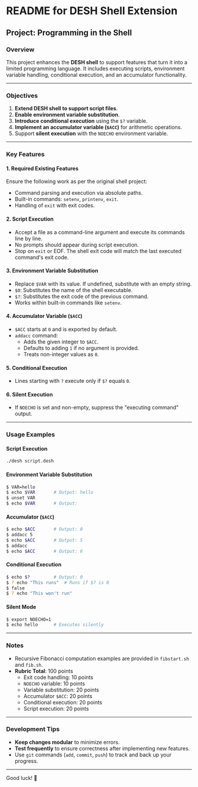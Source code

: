 # README for DESH Shell Extension

## Project: Programming in the Shell

### Overview
This project enhances the **DESH shell** to support features that turn it into a limited programming language. It includes executing scripts, environment variable handling, conditional execution, and an accumulator functionality.

---

### Objectives
1. **Extend DESH shell to support script files**.
2. **Enable environment variable substitution**.
3. **Introduce conditional execution** using the `$?` variable.
4. **Implement an accumulator variable (`$ACC`)** for arithmetic operations.
5. Support **silent execution** with the `NOECHO` environment variable.

---

### Key Features

#### 1. **Required Existing Features**  
Ensure the following work as per the original shell project:
- Command parsing and execution via absolute paths.
- Built-in commands: `setenv`, `printenv`, `exit`.
- Handling of `exit` with exit codes.

#### 2. **Script Execution**  
- Accept a file as a command-line argument and execute its commands line by line.
- No prompts should appear during script execution.
- Stop on `exit` or EOF. The shell exit code will match the last executed command's exit code.

#### 3. **Environment Variable Substitution**  
- Replace `$VAR` with its value. If undefined, substitute with an empty string.
- `$0`: Substitutes the name of the shell executable.
- `$?`: Substitutes the exit code of the previous command.
- Works within built-in commands like `setenv`.

#### 4. **Accumulator Variable (`$ACC`)**  
- `$ACC` starts at `0` and is exported by default.
- `addacc` command:
  - Adds the given integer to `$ACC`.
  - Defaults to adding `1` if no argument is provided.
  - Treats non-integer values as `0`.

#### 5. **Conditional Execution**  
- Lines starting with `?` execute only if `$?` equals `0`.

#### 6. **Silent Execution**  
- If `NOECHO` is set and non-empty, suppress the "executing command" output.

---

### Usage Examples

#### **Script Execution**  
```bash
./desh script.desh
```

#### **Environment Variable Substitution**  
```bash
$ VAR=hello
$ echo $VAR       # Output: hello
$ unset VAR
$ echo $VAR       # Output: 
```

#### **Accumulator (`$ACC`)**  
```bash
$ echo $ACC       # Output: 0
$ addacc 5
$ echo $ACC       # Output: 5
$ addacc
$ echo $ACC       # Output: 6
```

#### **Conditional Execution**  
```bash
$ echo $?         # Output: 0
$ ? echo "This runs"  # Runs if $? is 0
$ false
$ ? echo "This won't run"
```

#### **Silent Mode**  
```bash
$ export NOECHO=1
$ echo hello      # Executes silently
```

---

### Notes
- Recursive Fibonacci computation examples are provided in `fibstart.sh` and `fib.sh`.
- **Rubric Total**: 100 points  
  - Exit code handling: 10 points  
  - `NOECHO` variable: 10 points  
  - Variable substitution: 20 points  
  - Accumulator `$ACC`: 20 points  
  - Conditional execution: 20 points  
  - Script execution: 20 points  

---

### Development Tips
- **Keep changes modular** to minimize errors.
- **Test frequently** to ensure correctness after implementing new features.
- Use `git` commands (`add`, `commit`, `push`) to track and back up your progress.

---

Good luck! 🎉
